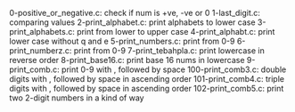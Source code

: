 0-positive_or_negative.c: check if num is +ve, -ve or 0
1-last_digit.c: comparing values
2-print_alphabet.c: print alphabets to lower case
3-print_alphabets.c: print from lower to upper case
4-print_alphabt.c: print lower case without q and e
5-print_numbers.c: print from 0-9
6-print_numberz.c: print from 0-9
7-print_tebahpla.c: print lowercase in reverse order
8-print_base16.c: print base 16 nums in lowercase
9-print_comb.c: print 0-9 with , followed by space
100-print_comb3.c: double digits with , followed by space in ascending order
101-print_comb4.c: triple digits with , followed by space in ascending order
102-print_comb5.c: print two 2-digit numbers in a kind of way
